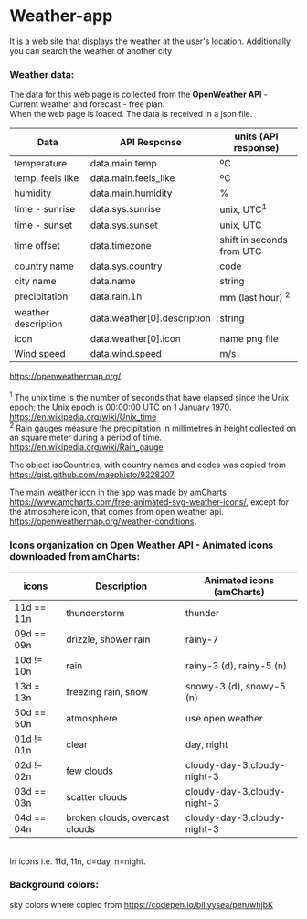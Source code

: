# Weather-app

It is a web site that displays the weather at the user's location. Additionally you can search the weather of another city

### Weather data:

The data for this web page is collected from the <b>OpenWeather API</b> - Current weather and forecast - free plan. <br>
When the web page is loaded. The data is received in a json file.

| Data                | API Response                | units (API response)        |
| ------------------- | --------------------------- | --------------------------- |
| temperature         | data.main.temp              | ºC                          |
| temp. feels like    | data.main.feels_like        | ºC                          |
| humidity            | data.main.humidity          | %                           |
| time - sunrise      | data.sys.sunrise            | unix, UTC<sup>1</sup>       |
| time - sunset       | data.sys.sunset             | unix, UTC                   |
| time offset         | data.timezone               | shift in seconds from UTC   |
| country name        | data.sys.country            | code                        |
| city name           | data.name                   | string                      |
| precipitation       | data.rain.1h                | mm (last hour) <sup>2</sup> |
| weather description | data.weather[0].description | string                      |
| icon                | data.weather[0].icon        | name png file               |
| Wind speed          | data.wind.speed             | m/s                         |

https://openweathermap.org/ <br><br>
<sup>1</sup> The unix time is the number of seconds that have elapsed since the Unix epoch; the Unix epoch is 00:00:00 UTC on 1 January 1970. https://en.wikipedia.org/wiki/Unix_time <br>
<sup>2</sup> Rain gauges measure the precipitation in millimetres in height collected on an square meter during a period of time. https://en.wikipedia.org/wiki/Rain_gauge <br>

The object isoCountries, with country names and codes was copied from https://gist.github.com/maephisto/9228207

The main weather icon in the app was made by amCharts https://www.amcharts.com/free-animated-svg-weather-icons/, except for the atmosphere icon, that comes from open weather api.
https://openweathermap.org/weather-conditions.

### Icons organization on Open Weather API - Animated icons downloaded from <b>amCharts</b>:

| icons      | Description                    | Animated icons (amCharts)   |
| ---------- | ------------------------------ | --------------------------- |
| 11d == 11n | thunderstorm                   | thunder                     |
| 09d == 09n | drizzle, shower rain           | rainy-7                     |
| 10d != 10n | rain                           | rainy-3 (d), rainy-5 (n)    |
| 13d = 13n  | freezing rain, snow            | snowy-3 (d), snowy-5 (n)    |
| 50d == 50n | atmosphere                     | use open weather            |
| 01d != 01n | clear                          | day, night                  |
| 02d != 02n | few clouds                     | cloudy-day-3,cloudy-night-3 |
| 03d == 03n | scatter clouds                 | cloudy-day-3,cloudy-night-3 |
| 04d == 04n | broken clouds, overcast clouds | cloudy-day-3,cloudy-night-3 |

<br>
In icons i.e. 11d, 11n, d=day, n=night.

### Background colors:
sky colors where copied from https://codepen.io/billyysea/pen/whjbK
